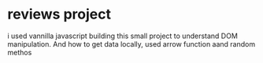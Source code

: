  # reviews project
 i used vannilla javascript building this small project to understand DOM manipulation. 
And how to get data locally, used arrow function aand random methos

